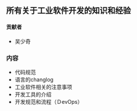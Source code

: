 ## 所有关于工业软件开发的知识和经验
#### 贡献者
* 吴少奇

### 内容
* 代码规范
* 语言的changlog
* 工业软件相关的注意事项
* 开发工具的介绍
* 开发规范和流程（ＤevOps）